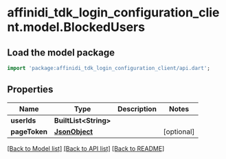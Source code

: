 # affinidi_tdk_login_configuration_client.model.BlockedUsers

## Load the model package

```dart
import 'package:affinidi_tdk_login_configuration_client/api.dart';
```

## Properties

| Name          | Type                        | Description | Notes      |
| ------------- | --------------------------- | ----------- | ---------- |
| **userIds**   | **BuiltList&lt;String&gt;** |             |
| **pageToken** | [**JsonObject**](.md)       |             | [optional] |

[[Back to Model list]](../README.md#documentation-for-models) [[Back to API list]](../README.md#documentation-for-api-endpoints) [[Back to README]](../README.md)
